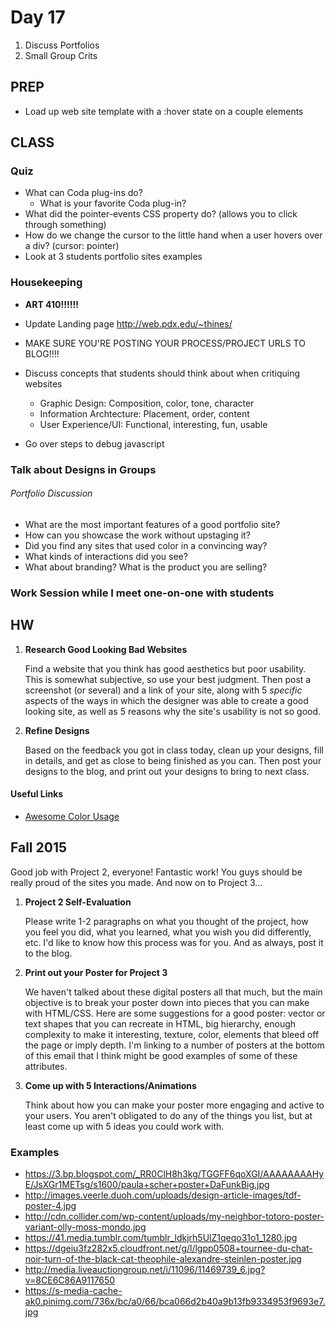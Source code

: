 Day 17
=======================================

1. Discuss Portfolios
2. Small Group Crits


PREP
---------------------------------------
- Load up web site template with a :hover state on a couple elements

CLASS
---------------------------------------

### Quiz
- What can Coda plug-ins do?
	- What is your favorite Coda plug-in?
- What did the pointer-events CSS property do? (allows you to click through something)
- How do we change the cursor to the little hand when a user hovers over a div? (cursor: pointer)
- Look at 3 students portfolio sites examples



### Housekeeping

- **ART 410!!!!!!**

- Update Landing page
http://web.pdx.edu/~thines/

- MAKE SURE YOU'RE POSTING YOUR PROCESS/PROJECT URLS TO BLOG!!!!

- Discuss concepts that students should think about when critiquing websites
	- Graphic Design: Composition, color, tone, character
	- Information Archtecture: Placement, order, content
	- User Experience/UI: Functional, interesting, fun, usable

- Go over steps to debug javascript



### Talk about Designs in Groups


###### Portfolio Discussion
- What are the most important features of a good portfolio site?
- How can you showcase the work without upstaging it?
- Did you find any sites that used color in a convincing way?
- What kinds of interactions did you see?
- What about branding? What is the product you are selling?

### Work Session while I meet one-on-one with students









HW
---------------------------------------


1. **Research Good Looking Bad Websites**

	Find a website that you think has good aesthetics but poor usability. This is somewhat subjective, so use your best judgment. Then post a screenshot (or several) and a link of your site, along with 5 *specific* aspects of the ways in which the designer was able to create a good looking site, as well as 5 reasons why the site's usability is not so good. 


2. **Refine Designs**

	Based on the feedback you got in class today, clean up your designs, fill in details, and get as close to being finished as you can. Then post your designs to the blog, and print out your designs to bring to next class.



#### Useful Links 

- [Awesome Color Usage](https://robots.thoughtbot.com/Its-only-color)



Fall 2015
------

Good job with Project 2, everyone! Fantastic work! You guys should be really proud of the sites you made. And now on to Project 3...


1. **Project 2 Self-Evaluation**

	Please write 1-2 paragraphs on what you thought of the project, how you feel you did, what you learned, what you wish you did differently, etc. I'd like to know how this process was for you. And as always, post it to the blog.


2. **Print out your Poster for Project 3**

	We haven't talked about these digital posters all that much, but the main objective is to break your poster down into pieces that you can make with HTML/CSS. Here are some suggestions for a good poster: vector or text shapes that you can recreate in HTML, big hierarchy, enough complexity to make it interesting, texture, color, elements that bleed off the page or imply depth. I'm linking to a number of posters at the bottom of this email that I think might be good examples of some of these attributes.


3. **Come up with 5 Interactions/Animations**

	Think about how you can make your poster more engaging and active to your users. You aren't obligated to do any of the things you list, but at least come up with 5 ideas you could work with.




### Examples
- https://3.bp.blogspot.com/_RR0ClH8h3kg/TGGFF6qoXGI/AAAAAAAAHyE/JsXGr1METsg/s1600/paula+scher+poster+DaFunkBig.jpg
- http://images.veerle.duoh.com/uploads/design-article-images/tdf-poster-4.jpg
- http://cdn.collider.com/wp-content/uploads/my-neighbor-totoro-poster-variant-olly-moss-mondo.jpg
- https://41.media.tumblr.com/tumblr_ldkjrh5UlZ1qeqo31o1_1280.jpg
- https://dgeiu3fz282x5.cloudfront.net/g/l/lgpp0508+tournee-du-chat-noir-turn-of-the-black-cat-theophile-alexandre-steinlen-poster.jpg
- http://media.liveauctiongroup.net/i/11096/11469739_6.jpg?v=8CE6C86A9117650
- https://s-media-cache-ak0.pinimg.com/736x/bc/a0/66/bca066d2b40a9b13fb9334953f9693e7.jpg



